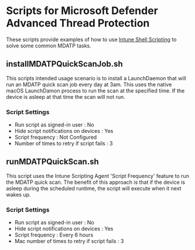 # Scripts for Microsoft Defender Advanced Thread Protection

These scripts provide examples of how to use [Intune Shell Scripting](https://docs.microsoft.com/en-us/mem/intune/apps/macos-shell-scripts) to solve some common MDATP tasks.

## installMDATPQuickScanJob.sh

This scripts intended usage scenario is to install a LaunchDaemon that will run an MDATP quick scan job every day at 3am. This uses the native macOS LaunchDamon process to run the scan at the specified time. If the device is asleep at that time the scan will not run.

### Script Settings

- Run script as signed-in user : No
- Hide script notifications on devices : Yes
- Script frequency : Not Configured
- Number of times to retry if script fails : 3

## runMDATPQuickScan.sh

This script uses the Intune Scripting Agent 'Script Frequency' feature to run the MDATP quick scan. The benefit of this approach is that if the device is asleep during the scheduled runtime, the script will execute when it next wakes up.

### Script Settings

- Run script as signed-in user : No
- Hide script notifications on devices : Yes
- Script frequency : Every 6 hours
- Mac number of times to retry if script fails : 3
